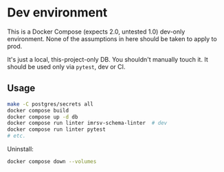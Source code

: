# Dev environment #

This is a Docker Compose (expects 2.0, untested 1.0) dev-only
environment. None of the assumptions in here should be taken to apply
to prod.

It's just a local, this-project-only DB. You shouldn't manually touch
it. It should be used only via `pytest`, dev or CI.

## Usage ##

```sh
make -C postgres/secrets all
docker compose build
docker compose up -d db
docker compose run linter imrsv-schema-linter  # dev
docker compose run linter pytest
# etc.
```

Uninstall:

```sh
docker compose down --volumes
```
